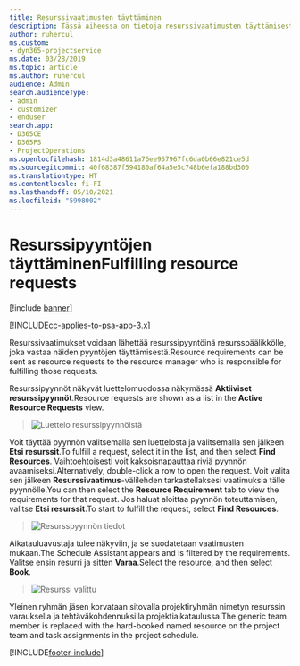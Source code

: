 ```yaml
---
title: Resurssivaatimusten täyttäminen
description: Tässä aiheessa on tietoja resurssivaatimusten täyttämisestä.
author: ruhercul
ms.custom:
- dyn365-projectservice
ms.date: 03/28/2019
ms.topic: article
ms.author: ruhercul
audience: Admin
search.audienceType:
- admin
- customizer
- enduser
search.app:
- D365CE
- D365PS
- ProjectOperations
ms.openlocfilehash: 1814d3a48611a76ee957967fc6da0b66e821ce5d
ms.sourcegitcommit: 40f68387f594180af64a5e5c748b6efa188bd300
ms.translationtype: HT
ms.contentlocale: fi-FI
ms.lasthandoff: 05/10/2021
ms.locfileid: "5998002"
---
```

# <a name="fulfilling-resource-requests"></a><span data-ttu-id="a5c27-103">Resurssipyyntöjen täyttäminen</span><span class="sxs-lookup"><span data-stu-id="a5c27-103">Fulfilling resource requests</span></span>

[!include [banner](../includes/psa-now-project-operations.md)]

[!INCLUDE[cc-applies-to-psa-app-3.x](../includes/cc-applies-to-psa-app-3x.md)]

<span data-ttu-id="a5c27-104">Resurssivaatimukset voidaan lähettää resurssipyyntöinä resursspäälikkölle, joka vastaa näiden pyyntöjen täyttämisestä.</span><span class="sxs-lookup"><span data-stu-id="a5c27-104">Resource requirements can be sent as resource requests to the resource manager who is responsible for fulfilling those requests.</span></span>

<span data-ttu-id="a5c27-105">Resurssipyynnöt näkyvät luettelomuodossa näkymässä **Aktiiviset resurssipyynnöt**.</span><span class="sxs-lookup"><span data-stu-id="a5c27-105">Resource requests are shown as a list in the **Active Resource Requests** view.</span></span>

> ![Luettelo resurssipyynnöistä](media/Resource-Management-image59.png)

<span data-ttu-id="a5c27-107">Voit täyttää pyynnön valitsemalla sen luettelosta ja valitsemalla sen jälkeen **Etsi resurssit**.</span><span class="sxs-lookup"><span data-stu-id="a5c27-107">To fulfill a request, select it in the list, and then select **Find Resources**.</span></span> <span data-ttu-id="a5c27-108">Vaihtoehtoisesti voit kaksoisnapauttaa riviä pyynnön avaamiseksi.</span><span class="sxs-lookup"><span data-stu-id="a5c27-108">Alternatively, double-click a row to open the request.</span></span> <span data-ttu-id="a5c27-109">Voit valita sen jälkeen **Resurssivaatimus**-välilehden tarkastellaksesi vaatimuksia tälle pyynnölle.</span><span class="sxs-lookup"><span data-stu-id="a5c27-109">You can then select the **Resource Requirement** tab to view the requirements for that request.</span></span> <span data-ttu-id="a5c27-110">Jos haluat aloittaa pyynnön toteuttamisen, valitse **Etsi resurssit**.</span><span class="sxs-lookup"><span data-stu-id="a5c27-110">To start to fulfill the request, select **Find Resources**.</span></span>

> ![Resursspyynnön tiedot](media/Resource-Management-image60.png)

<span data-ttu-id="a5c27-112">Aikatauluavustaja tulee näkyviin, ja se suodatetaan vaatimusten mukaan.</span><span class="sxs-lookup"><span data-stu-id="a5c27-112">The Schedule Assistant appears and is filtered by the requirements.</span></span> <span data-ttu-id="a5c27-113">Valitse ensin resurri ja sitten **Varaa**.</span><span class="sxs-lookup"><span data-stu-id="a5c27-113">Select the resource, and then select **Book**.</span></span>

> ![Resurssi valittu](media/Resource-Management-image61.png)

<span data-ttu-id="a5c27-115">Yleinen ryhmän jäsen korvataan sitovalla projektiryhmän nimetyn resurssin varauksella ja tehtäväkohdennuksilla projektiaikataulussa.</span><span class="sxs-lookup"><span data-stu-id="a5c27-115">The generic team member is replaced with the hard-booked named resource on the project team and task assignments in the project schedule.</span></span>


[!INCLUDE[footer-include](../includes/footer-banner.md)]